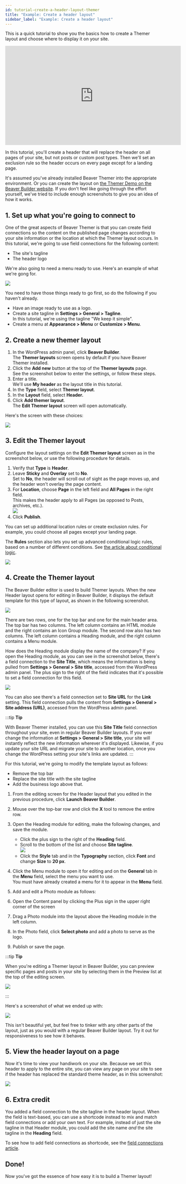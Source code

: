 ```yaml
---
id: tutorial-create-a-header-layout-themer
title: "Example: Create a header layout"
sidebar_label: "Example: Create a header layout"
---
```


This is a quick tutorial to show you the basics how to create a Themer layout and choose where to display it on your site.

<div className="embed-responsive">
<iframe width="560" height="315" src="https://www.youtube-nocookie.com/embed/0uq8Hm6gBUQ" title="YouTube video player" frameBorder="0" allow="accelerometer; autoplay; clipboard-write; encrypted-media; gyroscope; picture-in-picture" allowFullScreen></iframe>
</div>

In this tutorial, you'll create a header that will replace the header on all pages of your site, but not posts or custom post types. Then we'll set an exclusion rule so the header occurs on every page except for a landing page.

It's assumed you've already installed Beaver Themer into the appropriate environment. Or you can create the layout on [the Themer Demo on the Beaver Builder website](http://demo.wpbeaverbuilder.com). If you don't feel like going through the effort yourself, we've tried to include enough screenshots to give you an idea of how it works.

## 1. Set up what you're going to connect to

One of the great aspects of Beaver Themer is that you can create field connections so the content on the published page changes according to your site information or the location at which the Themer layout occurs. In this tutorial, we're going to use field connections for the following content:

* The site's tagline
* The header logo

We're also going to need a menu ready to use. Here's an example of what we're gong for.

![](/img/tutorial-create-a-header-layout-themer-a50badfb.png)

You need to have those things ready to go first, so do the following if you haven't already.

* Have an image ready to use as a logo.
* Create a site tagline in **Settings > General > Tagline**.  
In this tutorial, we're using the tagline "We keep it simple".
* Create a menu at **Appearance > Menu** or **Customize > Menu**.

## 2. Create a new themer layout

1. In the WordPress admin panel, click **Beaver Builder**.  
The **Themer layouts** screen opens by default if you have Beaver Themer
installed.
2. Click the **Add new** button at the top of the **Themer layouts** page.  
See the screenshot below to enter the settings, or follow these steps.
3. Enter a title.  
We'll use **My header** as the layout title in this tutorial.
4. In the **Type** field, select **Themer layout**.
5. In the **Layout** field, select **Header.**
6. Click **Add themer layout**.  
The **Edit Themer layout** screen will open automatically.

Here's the screen with these choices:

![](/img/tutorial-create-a-header-layout-themer-feae07c0.png)

## 3. Edit the Themer layout

Configure the layout settings on the **Edit Themer layout** screen as in the screenshot below, or use the following procedure for details.

1. Verify that **Type** is **Header**.
2. Leave **Sticky** and **Overlay** set to **No**.  
Set to **No**, the header will scroll out of sight as the page moves up, and the header won't overlay the page content.
3. For **Location**, choose **Page** in the left field and **All Pages** in the right field.  
This makes the header apply to all Pages (as opposed to Posts, archives, etc.).  
![](/img/tutorial-create-a-header-layout-themer-1401139d.png)
4. Click **Publish**.

You can set up additional location rules or create exclusion rules. For example, you could choose all pages except your landing page.

The **Rules** section also lets you set up advanced conditional logic rules, based on a number of different conditions. See [the article about conditional logic](/beaver-themer/conditional-logic/beaver-themer-conditional-logic.md).

![](/img/tutorial-create-a-header-layout-themer-d427c4fb.png)

## 4. Create the Themer layout

The Beaver Builder editor is used to build Themer layouts. When the new Header layout opens for editing in Beaver Builder, it displays the default template for this type of layout, as shown in the following screenshot.

![](/img/tutorial-create-a-header-layout-themer-56c35dff.png)

There are two rows, one for the top bar and one for the main header area. The top bar has two columns. The left column contains an HTML module and the right contains an Icon Group module. The second row also has two columns. The left column contains a Heading module, and the right column contains a Menu module.

How does the Heading module display the name of the company? If you open the Heading module, as you can see in the screenshot below, there's a field connection to the **Site Title**, which means the information is being pulled from **Settings > General > Site title**, accessed from the WordPress admin panel. The plus sign to the right of the field indicates that it's possible to set a field connection for this field.

![](/img/tutorial-create-a-header-layout-themer-1fb56cc8.png)

You can also see there's a field connection set to **Site URL** for the **Link** setting. This field connection pulls the content from **Settings > General > Site address (URL)**, accessed from the WordPress admin panel.

:::tip **Tip**

With Beaver Themer installed, you can use this **Site Title** field connection throughout your site, even in regular Beaver Builder layouts. If you ever change the information at **Settings > General > Site title**, your site will instantly reflect the new information wherever it's displayed. Likewise, if you update your site URL and migrate your site to another location, once you change the WordPress setting your site's links are updated.
:::

For this tutorial, we're going to modify the template layout as follows:

* Remove the top bar
* Replace the site title with the site tagline
* Add the business logo above that.

1. From the editing screen for the Header layout that you edited in the previous procedure, click **Launch Beaver Builder**.
2. Mouse over the top-bar row and click the **X** tool to remove the entire row.
3. Open the Heading module for editing, make the following changes, and save the module.  

   * Click the plus sign to the right of the **Heading** field.
   * Scroll to the bottom of the list and choose **Site tagline**.  
   ![](/img/tutorial-create-a-header-layout-themer-63421990.png)
   * Click the **Style** tab and in the **Typography** section, click **Font** and change **Size** to **20 px**.
4. Click the Menu module to open it for editing and on the **General** tab in the **Menu** field, select the menu you want to use.  
You must have already created a menu for it to appear in the **Menu** field.
5. Add and edit a Photo module as follows:
  1. Open the Content panel by clicking the Plus sign in the upper right corner of the screen
  2. Drag a Photo module into the layout above the Heading module in the left column.
  3. In the Photo field, click **Select photo** and add a photo to serve as the logo.
6. Publish or save the page.

:::tip **Tip**

When you're editing a Themer layout in Beaver Builder, you can preview specific pages and posts in your site by selecting them in the Preview list at the top of the editing
screen.

![](/img/tutorial-create-a-header-layout-themer-9b6a1059.png)

:::

Here's a screenshot of what we ended up with:

![](/img/tutorial-create-a-header-layout-themer-3b1f1ad0.png)

This isn't beautiful yet, but feel free to tinker with any other parts of the layout, just as you would with a regular Beaver Builder layout. Try it out for responsiveness to see how it behaves.

## 5. View the header layout on a page

Now it's time to view your handiwork on your site. Because we set this header to apply to the entire site, you can view any page on your site to see if the header has replaced the standard theme header, as in this screenshot:

![](/img/tutorial-create-a-header-layout-themer-55c4fee6.png)

## 6. Extra credit

You added a field connection to the site tagline in the header layout. When the field is text-based, you can use a shortcode instead to mix and match field connections or add your own text. For example, instead of just the site tagline in that Header module, you could add the site name _and_ the site tagline in the **Heading** field.

To see how to add field connections as shortcode, see the [field connections article](field-connections/syntax.md).

## Done!

Now you've got the essence of how easy it is to build a Themer layout!
